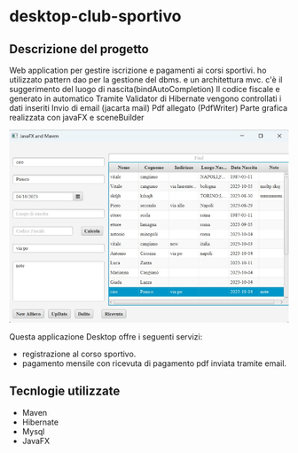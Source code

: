 # desktop-club-sportivo

## Descrizione del progetto

Web application per gestire iscrizione e pagamenti ai corsi sportivi.
ho utilizzato pattern dao per la gestione del dbms. e un architettura mvc.
c'è il suggerimento del luogo di nascita(bindAutoCompletion)
Il codice fiscale e generato in automatico
Tramite Validator di Hibernate vengono controllati i dati inseriti
Invio di email (jacarta mail)
Pdf allegato (PdfWriter)
Parte grafica realizzata con javaFX e sceneBuilder

![alt text](https://github.com/vitocangiano/sport-club-desktop/blob/main/image.jpg?raw=true)

Questa applicazione Desktop offre i seguenti servizi:

- registrazione al corso sportivo.
- pagamento mensile con ricevuta di pagamento pdf inviata tramite email.


## Tecnlogie utilizzate

- Maven
- Hibernate
- Mysql
- JavaFX





